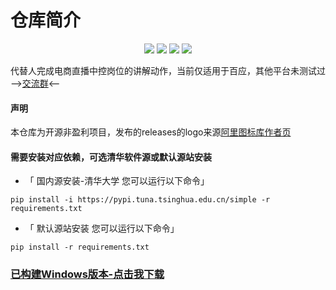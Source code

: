 # 仓库简介
<p align="center">
    <img src ="https://img.shields.io/badge/version-3.0-blueviolet.svg"/>
    <img src ="https://img.shields.io/badge/platform-Windows|Linux-yellow.svg"/>
    <img src ="https://img.shields.io/badge/python-3.1x-blue.svg" />
    <img src ="https://img.shields.io/github/license/vnpy/vnpy.svg?color=orange"/>
</p>

代替人完成电商直播中控岗位的讲解动作，当前仅适用于百应，其他平台未测试过
-->[交流群](https://applink.larksuite.com/client/chat/chatter/add_by_link?link_token=1a0u5712-f58e-4386-ba8d-4e0e0ad38aeh)<--
#### 声明
本仓库为开源非盈利项目，发布的releases的logo来源[阿里图标库作者页](https://www.iconfont.cn/collections/detail?spm=a313x.user_detail.i1.dc64b3430.42c83a81WfAk99&cid=46745)

#### 需要安装对应依赖，可选清华软件源或默认源站安装
- 「 国内源安装-清华大学 您可以运行以下命令」
```
pip install -i https://pypi.tuna.tsinghua.edu.cn/simple -r requirements.txt
```
- 「 默认源站安装 您可以运行以下命令」
```
pip install -r requirements.txt
```
### [已构建Windows版本-点击我下载](https://github.com/itsAnstar/230702/releases/download/publish/Click-FinalVersion.exe)
